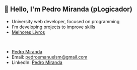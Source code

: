 ## 👋 Hello, I'm Pedro Miranda (pLogicador)

- University web developer, focused on programming
- I'm developing projects to improve skills
- [Melhores Livros](https://plogicador.github.io/My_Favorite_Books/)

<div></br></div>

- [Pedro Miranda](https://github.com/pLogicador)
- Email: pedroemanuelsm@gmail.com
- LinkedIn: [Pedro Miranda](https://www.linkedin.com/in/pedroesm/)

